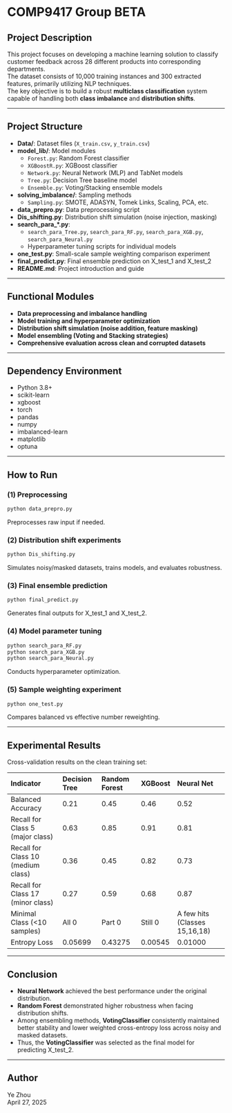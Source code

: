 # COMP9417 Group BETA
## Project Description
This project focuses on developing a machine learning solution to classify customer feedback across 28 different products into corresponding departments.  
The dataset consists of 10,000 training instances and 300 extracted features, primarily utilizing NLP techniques.  
The key objective is to build a robust **multiclass classification** system capable of handling both **class imbalance** and **distribution shifts**.

---

## Project Structure
+ **Data/**: Dataset files (`X_train.csv`, `y_train.csv`)
+ **model_lib/**: Model modules
    - `Forest.py`: Random Forest classifier
    - `XGBoostR.py`: XGBoost classifier
    - `Network.py`: Neural Network (MLP) and TabNet models
    - `Tree.py`: Decision Tree baseline model
    - `Ensemble.py`: Voting/Stacking ensemble models
+ **solving_imbalance/**: Sampling methods
    - `Sampling.py`: SMOTE, ADASYN, Tomek Links, Scaling, PCA, etc.
+ **data_prepro.py**: Data preprocessing script
+ **Dis_shifting.py**: Distribution shift simulation (noise injection, masking)
+ **search_para_*.py**:
    - `search_para_Tree.py`, `search_para_RF.py`, `search_para_XGB.py`, `search_para_Neural.py`
    - Hyperparameter tuning scripts for individual models
+ **one_test.py**: Small-scale sample weighting comparison experiment
+ **final_predict.py**: Final ensemble prediction on X_test_1 and X_test_2
+ **README.md**: Project introduction and guide

---

## Functional Modules
+ **Data preprocessing and imbalance handling**
+ **Model training and hyperparameter optimization**
+ **Distribution shift simulation (noise addition, feature masking)**
+ **Model ensembling (Voting and Stacking strategies)**
+ **Comprehensive evaluation across clean and corrupted datasets**

---

## Dependency Environment
+ Python 3.8+
+ scikit-learn
+ xgboost
+ torch
+ pandas
+ numpy
+ imbalanced-learn
+ matplotlib
+ optuna

---

## How to Run
### (1) Preprocessing 
```bash
python data_prepro.py
```

Preprocesses raw input if needed.

### (2) Distribution shift experiments
```bash
python Dis_shifting.py
```

Simulates noisy/masked datasets, trains models, and evaluates robustness.

### (3) Final ensemble prediction
```bash
python final_predict.py
```

Generates final outputs for X_test_1 and X_test_2.

### (4) Model parameter tuning
```bash
python search_para_RF.py
python search_para_XGB.py
python search_para_Neural.py
```

Conducts hyperparameter optimization.

### (5) Sample weighting experiment
```bash
python one_test.py
```

Compares balanced vs effective number reweighting.

---

## Experimental Results
Cross-validation results on the clean training set:

| Indicator | Decision Tree | Random Forest | XGBoost | Neural Net |
| :--- | :--- | :--- | :--- | :--- |
| Balanced Accuracy | 0.21 | 0.45 | 0.46 | 0.52 |
| Recall for Class 5 (major class) | 0.63 | 0.85 | 0.91 | 0.81 |
| Recall for Class 10 (medium class) | 0.36 | 0.45 | 0.82 | 0.73 |
| Recall for Class 17 (minor class) | 0.27 | 0.59 | 0.68 | 0.87 |
| Minimal Class (<10 samples) | All 0 | Part 0 | Still 0 | A few hits (Classes 15,16,18) |
| Entropy Loss | 0.05699 | 0.43275 | 0.00545 | 0.01000 |


---

## Conclusion
+ **Neural Network** achieved the best performance under the original distribution.
+ **Random Forest** demonstrated higher robustness when facing distribution shifts.
+ Among ensembling methods, **VotingClassifier** consistently maintained better stability and lower weighted cross-entropy loss across noisy and masked datasets.
+ Thus, the **VotingClassifier** was selected as the final model for predicting X_test_2.

---

## Author
Ye Zhou  
April 27, 2025

